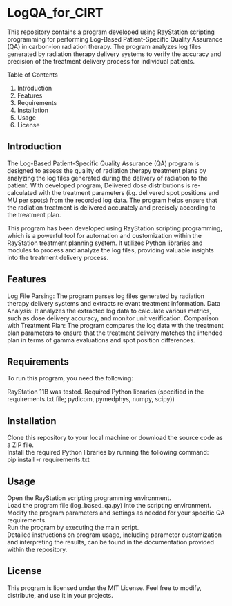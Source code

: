 # LogQA_for_CIRT

This repository contains a program developed using RayStation scripting programming for performing Log-Based Patient-Specific Quality Assurance (QA) in carbon-ion radiation therapy. The program analyzes log files generated by radiation therapy delivery systems to verify the accuracy and precision of the treatment delivery process for individual patients.

Table of Contents

1. Introduction
2. Features
3. Requirements
4. Installation
5. Usage
7. License

## Introduction

The Log-Based Patient-Specific Quality Assurance (QA) program is designed to assess the quality of radiation therapy treatment plans by analyzing the log files generated during the delivery of radiation to the patient. With developed program, Delivered dose distributions is re-calculated with the treatment parameters (i.g. delivered spot positions and MU per spots) from the recorded log data. The program helps ensure that the radiation treatment is delivered accurately and precisely according to the treatment plan.

This program has been developed using RayStation scripting programming, which is a powerful tool for automation and customization within the RayStation treatment planning system. It utilizes Python libraries and modules to process and analyze the log files, providing valuable insights into the treatment delivery process.

## Features

Log File Parsing: The program parses log files generated by radiation therapy delivery systems and extracts relevant treatment information.
Data Analysis: It analyzes the extracted log data to calculate various metrics, such as dose delivery accuracy, and monitor unit verification.
Comparison with Treatment Plan: The program compares the log data with the treatment plan parameters to ensure that the treatment delivery matches the intended plan in terms of gamma evaluations and spot position differences.

## Requirements

To run this program, you need the following:

RayStation 11B was tested.
Required Python libraries (specified in the requirements.txt file; pydicom, pymedphys, numpy, scipy))

## Installation

Clone this repository to your local machine or download the source code as a ZIP file.  
Install the required Python libraries by running the following command:  
pip install -r requirements.txt

## Usage

Open the RayStation scripting programming environment.  
Load the program file (log_based_qa.py) into the scripting environment.  
Modify the program parameters and settings as needed for your specific QA requirements.  
Run the program by executing the main script.  
Detailed instructions on program usage, including parameter customization and interpreting the results, can be found in the documentation provided within the repository.  

## License

This program is licensed under the MIT License. Feel free to modify, distribute, and use it in your projects.
